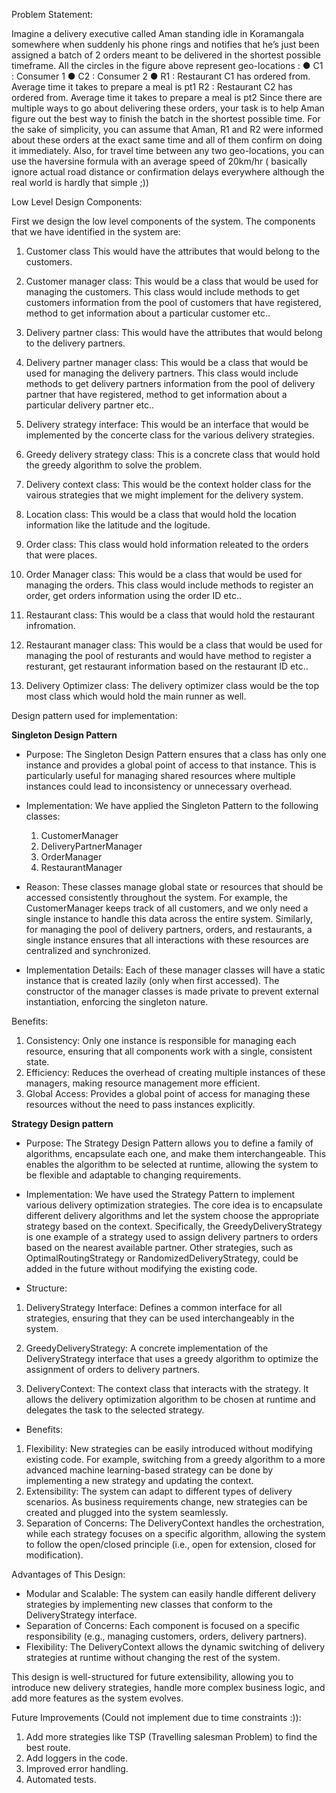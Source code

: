 Problem Statement:

Imagine a delivery executive called Aman standing idle in Koramangala somewhere when suddenly his
phone rings and notifies that he’s just been assigned a batch of 2 orders meant to be delivered in the
shortest possible timeframe.
All the circles in the figure above represent geo-locations :
● C1 : Consumer 1
● C2 : Consumer 2
● R1 : Restaurant C1 has ordered from. Average time it takes to prepare a meal is pt1
R2 : Restaurant C2 has ordered from. Average time it takes to prepare a meal is pt2
Since there are multiple ways to go about delivering these orders, your task is to help Aman figure out
the best way to finish the batch in the shortest possible time.
For the sake of simplicity, you can assume that Aman, R1 and R2 were informed about these orders at
the exact same time and all of them confirm on doing it immediately. Also, for travel time between
any two geo-locations, you can use the haversine formula with an average speed of 20km/hr (
basically ignore actual road distance or confirmation delays everywhere although the real world is
hardly that simple ;))

Low Level Design Components:

First we design the low level components of the system. The components that we have identified in the system are:

1) Customer class
This would have the attributes that would belong to the customers.

2) Customer manager class:
This would be a class that would be used for managing the customers. This class would include methods to get customers information from the pool of customers that have registered, method to get information about a particular customer etc..

3) Delivery partner class:
This would have the attributes that would belong to the delivery partners.

4) Delivery partner manager class:
This would be a class that would be used for managing the delivery partners. This class would include methods to get delivery partners 
information from the pool of delivery partner that have registered, method to get information about a particular delivery partner etc..

5) Delivery strategy interface:
This would be an interface that would be implemented by the concerte class for the various delivery strategies.

6) Greedy delivery strategy class:
This is a concrete class that would hold the greedy algorithm to solve the problem.

7) Delivery context class:
This would be the context holder class for the vairous strategies that we might implement for the delivery system.

8) Location class:
This would be a class that would hold the location information like the latitude and the logitude.

9) Order class:
This class would hold information releated to the orders that were places.

10) Order Manager class:
This would be a class that would be used for managing the orders. This class would include methods to register an order, get orders information
using the order ID etc..

11) Restaurant class:
This would be a class that would hold the restaurant infromation.

12) Restaurant manager class:
This would be a class that would be used for managing the pool of resturants and would have method to register a resturant, get restaurant information based on the restaurant ID etc..

13) Delivery Optimizer class:
The delivery optimizer class would be the top most class which would hold the main runner as well.


Design pattern used for implementation:

**Singleton Design Pattern**

- Purpose: 
The Singleton Design Pattern ensures that a class has only one instance and provides a global point of access to that instance. This is particularly useful for managing shared resources where multiple instances could lead to inconsistency or unnecessary overhead.

- Implementation:
We have applied the Singleton Pattern to the following classes:
    1) CustomerManager
    2) DeliveryPartnerManager
    3) OrderManager
    4) RestaurantManager

- Reason:
These classes manage global state or resources that should be accessed consistently throughout the system. For example, the CustomerManager keeps track of all customers, and we only need a single instance to handle this data across the entire system. Similarly, for managing the pool of delivery partners, orders, and restaurants, a single instance ensures that all interactions with these resources are centralized and synchronized.

- Implementation Details:
Each of these manager classes will have a static instance that is created lazily (only when first accessed).
The constructor of the manager classes is made private to prevent external instantiation, enforcing the singleton nature.

Benefits:

1) Consistency: Only one instance is responsible for managing each resource, ensuring that all components work with a single, consistent state.
2) Efficiency: Reduces the overhead of creating multiple instances of these managers, making resource management more efficient.
3) Global Access: Provides a global point of access for managing these resources without the need to pass instances explicitly.

**Strategy Design pattern**

- Purpose: 
The Strategy Design Pattern allows you to define a family of algorithms, encapsulate each one, and make them interchangeable. This enables the algorithm to be selected at runtime, allowing the system to be flexible and adaptable to changing requirements.

- Implementation:
We have used the Strategy Pattern to implement various delivery optimization strategies. The core idea is to encapsulate different delivery algorithms and let the system choose the appropriate strategy based on the context.
Specifically, the GreedyDeliveryStrategy is one example of a strategy used to assign delivery partners to orders based on the nearest available partner. Other strategies, such as OptimalRoutingStrategy or RandomizedDeliveryStrategy, could be added in the future without modifying the existing code.

- Structure:

1) DeliveryStrategy Interface: 
Defines a common interface for all strategies, ensuring that they can be used interchangeably in the system.

2) GreedyDeliveryStrategy: 
A concrete implementation of the DeliveryStrategy interface that uses a greedy algorithm to optimize the assignment of orders to delivery partners.

3) DeliveryContext: The context class that interacts with the strategy. It allows the delivery optimization algorithm to be chosen at runtime and delegates the task to the selected strategy.

- Benefits:
1) Flexibility: New strategies can be easily introduced without modifying existing code. For example, switching from a greedy algorithm to a more advanced machine learning-based strategy can be done by implementing a new strategy and updating the context.
2) Extensibility: The system can adapt to different types of delivery scenarios. As business requirements change, new strategies can be created and plugged into the system seamlessly.
3) Separation of Concerns: The DeliveryContext handles the orchestration, while each strategy focuses on a specific algorithm, allowing the system to follow the open/closed principle (i.e., open for extension, closed for modification).

Advantages of This Design:

- Modular and Scalable: The system can easily handle different delivery strategies by implementing new classes that conform to the DeliveryStrategy interface.
- Separation of Concerns: Each component is focused on a specific responsibility (e.g., managing customers, orders, delivery partners).
- Flexibility: The DeliveryContext allows the dynamic switching of delivery strategies at runtime without changing the rest of the system.

This design is well-structured for future extensibility, allowing you to introduce new delivery strategies, handle more complex business logic, and add more features as the system evolves.

Future Improvements (Could not implement due to time constraints :)):

1) Add more strategies like TSP (Travelling salesman Problem) to find the best route.
2) Add loggers in the code.
3) Improved error handling.
4) Automated tests.

